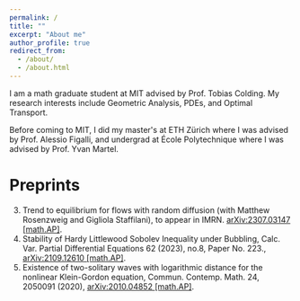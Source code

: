 ```yaml
---
permalink: /
title: ""
excerpt: "About me"
author_profile: true
redirect_from: 
  - /about/
  - /about.html
---
```

I am a math graduate student at MIT advised by Prof. Tobias Colding. My research interests include Geometric Analysis, PDEs, and Optimal Transport. 

Before coming to MIT, I did my master's at ETH Zürich where I was advised by Prof. Alessio Figalli, and undergrad at École Polytechnique where I was advised by Prof. Yvan Martel. 

Preprints
===
3. Trend to equilibrium for flows with random diffusion (with Matthew Rosenzweig and Gigliola Staffilani), to appear in IMRN. [arXiv:2307.03147 [math.AP]](https://arxiv.org/abs/2307.03147).
2. Stability of Hardy Littlewood Sobolev Inequality under Bubbling, Calc. Var. Partial Differential Equations 62 (2023), no.8, Paper No. 223., 	[arXiv:2109.12610 [math.AP]](https://arxiv.org/abs/2109.12610).
1. Existence of two-solitary waves with logarithmic distance for the nonlinear Klein-Gordon equation, Commun. Contemp. Math. 24, 2050091 (2020), [arXiv:2010.04852 [math.AP]](https://arxiv.org/abs/2010.04852).


